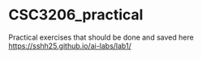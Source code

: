 # CSC3206_practical
Practical exercises that should be done and saved here
https://sshh25.github.io/ai-labs/lab1/
